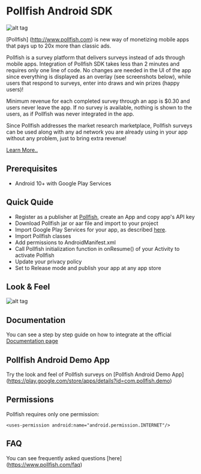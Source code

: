 # Pollfish Android SDK

![alt tag](https://www.pollfish.com/img/logoHome.png)

[Pollfish] (http://www.pollfish.com) is new way of monetizing mobile apps that pays up to 20x more than classic ads. 

Pollfish is a survey platform that delivers surveys instead of ads through mobile apps. Integration of Pollfish SDK takes less than 2 minutes and requires only one line of code. No changes are needed in the UI of the app since everything is displayed as an overlay (see screenshots below), while users that respond to surveys, enter into draws and win prizes (happy users)! 

Minimum revenue for each completed survey through an app is $0.30 and users never leave the app. If no survey is available, nothing is shown to the users, as if Pollfish was never integrated in the app. 

Since Pollfish addresses the market research marketplace, Pollfish surveys can be used along with any ad network you are already using in your app without any problem, just to bring extra revenue! 

[Learn More..](http://www.pollfish.com/monetize)

## Prerequisites

*	Android 10+ with Google Play Services

## Quick Quide

* Register as a publisher at [Pollfish](http://www.pollfish.com/login/publisher), create an App and copy app's API key
* Download Pollfish jar or aar file and import to your project
* Import Google Play Services for your app, as described [here](https://developer.android.com/google/play-services/setup.html).
* Import Pollfish classes
* Add permissions to AndroidManifest.xml
* Call Pollfish initialization function in onResume() of your Activity to activate Pollfish
* Update your privacy policy
* Set to Release mode and publish your app at any app store

## Look & Feel

![alt tag](https://storage.googleapis.com/pollfish_production/multimedia/playful_survey.gif)

## Documentation

You can see a step by step guide on how to integrate at the official [Documentation page](http://www.pollfish.com/android)

## Pollfish Android Demo App

Try the look and feel of Pollfish surveys on [Pollfish Android Demo App] (https://play.google.com/store/apps/details?id=com.pollfish.demo)

## Permissions

Pollfish requires only one permission:

```
<uses-permission android:name="android.permission.INTERNET"/>
```

## FAQ

You can see frequently asked questions [here] (https://www.pollfish.com/faq)

